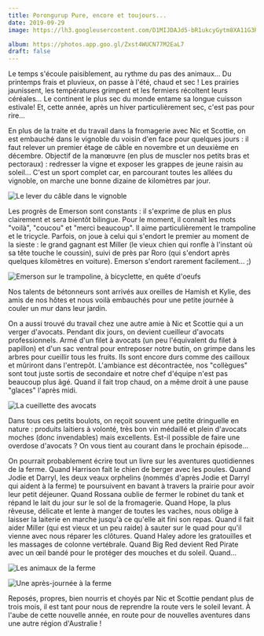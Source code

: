 ```yaml
---
title: Porongurup Pure, encore et toujours...
date: 2019-09-29
image: https://lh3.googleusercontent.com/D1MIJDAJd5-bR1ukcyGytm8XA11G3RpxdMMPydr8OW8jDSXKnLfs8PUK-5EDImKH6TZOEd6NFtl0Xadajs8uUL9uYUllixafwNpeqzQQ1lCRcf-cBqjYHFPMIN5OzolEbnYl3YlieYQ

album: https://photos.app.goo.gl/Zxst4WUCN77M2EaL7
draft: false
---
```




Le temps s'écoule paisiblement, au rythme du pas des animaux... Du printemps frais et pluvieux, on passe à l'été, chaud et sec ! Les prairies jaunissent, les températures grimpent et les fermiers récoltent leurs céréales... Le continent le plus sec du monde entame sa longue cuisson estivale! Et, cette année, après un hiver particulièrement sec, c'est pas pour rire...

En plus de la traite et du travail dans la fromagerie avec Nic et Scottie, on est embauché dans le vignoble du voisin d'en face pour quelques jours : il faut relever un premier étage de câble en novembre et un deuxième en décembre. Objectif de la manœuvre (en plus de muscler nos petits bras et pectoraux) : redresser la vigne et exposer les grappes de jeune raisin au soleil... C'est un sport complet car, en parcourant toutes les allées du vignoble, on marche une bonne dizaine de kilomètres par jour.

![Le lever du câble dans le vignoble](https://lh3.googleusercontent.com/o-8wXsbwWzN2m44c6kxolj2P0X4MVPTVGqfX4F7SJEs6OCYlSrG1dQNbVQhuQY5l4cJpTRoj0GiLwlOhsdhfiqp5WJFHQCSGrI2VX35sYspeB5iWCbvFdpkhCz8cV1nPiNIyQOWpBDg)

Les progrès de Emerson sont constants : il s'exprime de plus en plus clairement et sera bientôt bilingue. Pour le moment, il connaît les mots "voilà", "coucou" et "merci beaucoup". Il aime particulièrement le trampoline et le tricycle. Parfois, on joue à celui qui s'endort le premier au moment de la sieste : le grand gagnant est Miller (le vieux chien qui ronfle à l'instant où sa tête touche le coussin), suivi de près par Roro (qui s'endort après quelques kilomètres en voiture). Emerson s'endort rarement facilement... ;)

![Emerson sur le trampoline, à bicyclette, en quête d'oeufs](https://lh3.googleusercontent.com/jZZnxRvyIpcATJqR0E9xixc4UhqyTR_Hh1t49HD3n7FU_d_gaWnLfTj8TSi25RbXEPnBu9tJVJoBDmXKBI1DMUW0cNYs3HBziSyqX-2M-49nfIrfBDEgcgZdUUd23DRpQ5Qm3vnHfSg)

Nos talents de bétonneurs sont arrivés aux oreilles de Hamish et Kylie, des amis de nos hôtes et nous voilà embauchés pour une petite journée à couler un mur dans leur jardin.

On a aussi trouvé du travail chez une autre amie à Nic et Scottie qui a un verger d'avocats. Pendant dix jours, on devient cueilleur d'avocats professionnels. Armé d'un filet à avocats (un peu l'équivalent du filet à papillon) et d'un sac ventral pour entreposer notre butin, on grimpe dans les arbres pour cueillir tous les fruits. Ils sont encore durs comme des cailloux et mûriront dans l'entrepôt. L'ambiance est décontractée, nos "collègues" sont tout juste sortis de secondaire et notre chef d'équipe n'est pas beaucoup plus âgé. Quand il fait trop chaud, on a même droit à une pause "glaces" l'après midi.

![La cueillette des avocats](https://lh3.googleusercontent.com/fLwPr5tYzblMmeRKOrHEnXLv-BINW3kncvdKULzCoam8fZJuxfFjTaw80BVzEpzgy6mdi5e1OjDxDdYiRS2n01YK7GtGI69C1SzfQ1JL-1I0ZjJzGioY0N9rovw6z4fLgCmr67g7gc8)

Dans tous ces petits boulots, on reçoit souvent une petite dringuelle en nature : produits laitiers à volonté,  très bon vin médaillé et plein d'avocats moches (donc invendables) mais excellents. Est-il possible de faire une overdose d'avocats ? On vous tient au courant dans le prochain épisode...

On pourrait probablement écrire tout un livre sur les aventures quotidiennes de la ferme. Quand Harrison fait le chien de berger avec les poules. Quand Jodie et Darryl, les deux veaux orphelins (nommés d'après Jodie et Darryl qui aident à la ferme) te poursuivent en bavant à travers la prairie pour avoir leur petit déjeuner. Quand Rossana oublie de fermer le robinet du tank et répand le lait du jour sur le sol de la fromagerie. Quand Hope, la plus rêveuse, délicate et lente à manger de toutes les vaches, nous oblige à laisser la laiterie en marche jusqu'à ce qu'elle ait fini son repas. Quand il fait aider Miller (qui est vieux et un peu raide) à sauter sur le quad pour qu'il vienne avec nous réparer les clôtures. Quand Haley adore les gratouilles et les massages de colonne vertébrale. Quand Big Red devient Red Pirate avec un œil bandé pour le protéger des mouches et du soleil. Quand...

![Les animaux de la ferme](https://lh3.googleusercontent.com/cMOJPwOpcajXSOPPupzDUl_iTAci8k5NXQZEBcBxBG-s55mGZIUyHQXA1mB06mUlyWsta0nsqcsamqztr8cRpUmQVZHzIeRaLa1HPvidqs9lP-ut8w5gMYvKFAyxkKiueEg1d1MpVhY)

![Une après-journée à la ferme](https://lh3.googleusercontent.com/6Me7l9rLmQE5kynDnYGFMyBObxxwB0E84EtbMfIw6Mwd_BY_2cn7nMegLDzsrUPRHUMvFY1NZ0bnDVnw9zV5F4PX3eYk44BLGDx6ZFrUj_llYEf6xyM-_KqeV6zBI_gt0Umymmfo9po)

Reposés, propres, bien nourris et choyés par Nic et Scottie pendant plus de trois mois, il est tant pour nous de reprendre la route vers le soleil levant. À l'aube de cette nouvelle année, en route pour de nouvelles aventures dans une autre région d'Australie !

